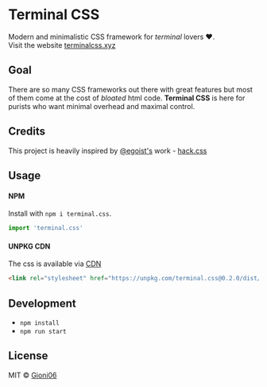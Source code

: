 # Terminal CSS

Modern and minimalistic CSS framework for *terminal* lovers ❤️.   
Visit the website [terminalcss.xyz](https://terminalcss.xyz/)

## Goal

There are so many CSS frameworks out there with great features but most of them come at the cost of *bloated* html code. **Terminal CSS** is here for purists who want minimal overhead and maximal control.

## Credits

This project is heavily inspired by [@egoist's](https://egoist.sh/) work - [hack.css](https://hackcss.egoist.moe/)

## Usage

#### NPM

Install with `npm i terminal.css`.

```js
import 'terminal.css'
```

#### UNPKG CDN 

The css is available via [CDN](https://unpkg.com/terminal.css@0.2.0/dist/terminal.min.css)
```html
<link rel="stylesheet" href="https://unpkg.com/terminal.css@0.2.0/dist/terminal.min.css" />
```

## Development

- `npm install`   
- `npm run start`

## License
MIT © [Gioni06](https://github.com/Gioni06)

